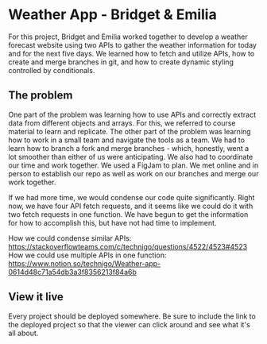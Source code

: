 # Weather App - Bridget & Emilia

For this project, Bridget and Emilia worked together to develop a weather forecast website using two APIs to gather the weather information for today and for the next five days.  We learned how to fetch and utilize APIs, how to create and merge branches in git, and how to create dynamic styling controlled by conditionals.

## The problem

One part of the problem was learning how to use APIs and correctly extract data from different objects and arrays.  For this, we referred to course material to learn and replicate.  The other part of the problem was learning how to work in a small team and navigate the tools as a team.  We had to learn how to branch a fork and merge branches - which, honestly, went a lot smoother than either of us were anticipating.  We also had to coordinate our time and work together.  We used a FigJam to plan. We met online and in person to establish our repo as well as work on our branches and merge our work together. 

If we had more time, we would condense our code quite significantly.  Right now, we have four API fetch requests, and it seems like we could do it with two fetch requests in one function.  We have begun to get the information for how to accomplish this, but have not had time to implement.

How we could condense similar APIs: https://stackoverflowteams.com/c/technigo/questions/4522/4523#4523
How we could use multiple APIs in one function: https://www.notion.so/technigo/Weather-app-0614d48c71a54db3a3f8356213f84a6b

## View it live

Every project should be deployed somewhere. Be sure to include the link to the deployed project so that the viewer can click around and see what it's all about.
